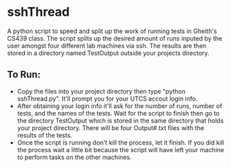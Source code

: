 # sshThread 

A python script to speed and split up the work of running tests in Gheith's CS439 class. The script splits up the desired 
amount of runs inputed by the user amongst four different lab machines via ssh. The results are then stored in a directory 
named TestOutput outside your projects directory.

## To Run:
  
  * Copy the files into your project directory then type "python sshThread.py". It'll prompt you for your UTCS accout login info.
  * After obtaining your login info it'll ask for the number of runs, number of tests, and the names of the tests. Wait for 
  the script to finish then go to the directory TestOutput which is stored in the same directory that holds your project 
  directory. There will be four Output#.txt files with the results of the tests.
  * Once the script is running don't kill the process, let it finish. If you did kill the process wait a little bit because the script will have left your machine to perform tasks on the other machines. 

